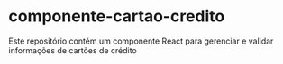 # componente-cartao-credito
Este repositório contém um componente React para gerenciar e validar informações de cartões de crédito
